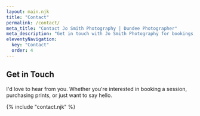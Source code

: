 ```yaml
---
layout: main.njk
title: "Contact"
permalink: /contact/
meta_title: "Contact Jo Smith Photography | Dundee Photographer"
meta_description: "Get in touch with Jo Smith Photography for bookings, enquiries, or collaborations. Based in Dundee, Scotland."
eleventyNavigation:
  key: "Contact"
  order: 4
---
```


<section class="contact-hero">
  <div class="container">
    <h1 class="contact-hero__title">Get in Touch</h1>
    <p class="contact-hero__subtitle">I'd love to hear from you. Whether you're interested in booking a session, purchasing prints, or just want to say hello.</p>
  </div>
</section>
{% include "contact.njk" %}


